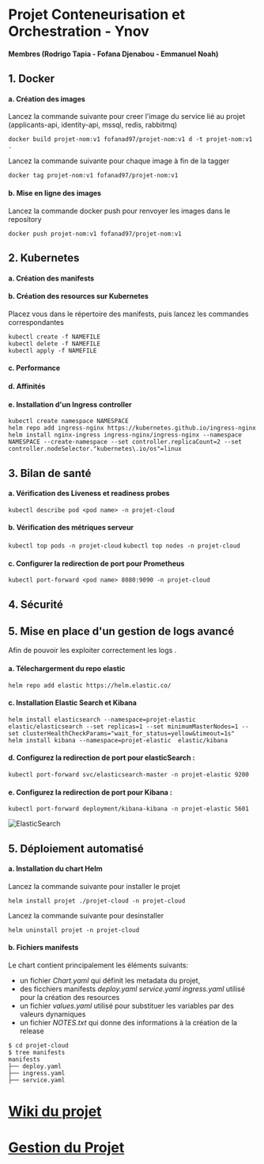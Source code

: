 
# Projet Conteneurisation et Orchestration - Ynov
#### Membres (Rodrigo Tapia - Fofana Djenabou - Emmanuel Noah)

## 1. Docker
#### a. Création des images
Lancez la commande suivante pour creer l'image du service lié au projet (applicants-api, identity-api, mssql, redis, rabbitmq)
```
docker build projet-nom:v1 fofanad97/projet-nom:v1 d -t projet-nom:v1 .
```

Lancez la commande suivante pour chaque image à fin de la tagger
```
docker tag projet-nom:v1 fofanad97/projet-nom:v1
```

#### b. Mise en ligne des images
Lancez la commande docker push pour renvoyer les images dans le repository
```
docker push projet-nom:v1 fofanad97/projet-nom:v1
```

## 2. Kubernetes
#### a. Création des manifests

#### b. Création des resources sur Kubernetes
Placez vous dans le répertoire des manifests, puis lancez les commandes correspondantes
```
kubectl create -f NAMEFILE
kubectl delete -f NAMEFILE
kubectl apply -f NAMEFILE
```

#### c. Performance


#### d. Affinités


#### e. Installation d'un Ingress controller
```
kubectl create namespace NAMESPACE
helm repo add ingress-nginx https://kubernetes.github.io/ingress-nginx
helm install nginx-ingress ingress-nginx/ingress-nginx --namespace NAMESPACE --create-namespace --set controller.replicaCount=2 --set controller.nodeSelector."kubernetes\.io/os"=linux
```


## 3. Bilan de santé

#### a. Vérification des Liveness et readiness probes 
```kubectl describe pod <pod name> -n projet-cloud```

#### b. Vérification des métriques serveur
```kubectl top pods -n projet-cloud```
```kubectl top nodes -n projet-cloud```

#### c. Configurer la redirection de port pour Prometheus
```kubectl port-forward <pod name> 8080:9090 -n projet-cloud```



## 4. Sécurité



## 5. Mise en place d'un gestion de logs avancé
Afin de pouvoir les exploiter correctement les logs .
#### a. Télechargerment du repo elastic
```
helm repo add elastic https://helm.elastic.co/

```

#### c. Installation Elastic Search et Kibana
```
helm install elasticsearch --namespace=projet-elastic  elastic/elasticsearch --set replicas=1 --set minimumMasterNodes=1 --set clusterHealthCheckParams="wait_for_status=yellow&timeout=1s"
helm install kibana --namespace=projet-elastic  elastic/kibana
```


#### d. Configurez la redirection de port pour elasticSearch : 
`kubectl port-forward svc/elasticsearch-master -n projet-elastic 9200`

#### e. Configurez la redirection de port pour Kibana : 
`kubectl port-forward deployment/kibana-kibana -n projet-elastic 5601`

![ElasticSearch](./screenshots/elastic-search.JPG)


## 5. Déploiement automatisé
#### a. Installation du chart Helm
Lancez la commande suivante pour installer le projet

`helm install projet ./projet-cloud -n projet-cloud`

Lancez la commande suivante pour desinstaller

`helm uninstall projet -n projet-cloud`

#### b. Fichiers manifests
Le chart contient principalement les éléments suivants:

- un fichier *Chart.yaml* qui définit les metadata du projet,
- des ficchiers manifests *deploy.yaml* *service.yaml* *ingress.yaml*  utilisé pour la création des resources
- un fichier *values.yaml* utilisé pour substituer les variables par des valeurs dynamiques
- un fichier *NOTES.txt* qui donne des informations à la création de la release

```
$ cd projet-cloud
$ tree manifests
manifests
├── deploy.yaml
├── ingress.yaml
├── service.yaml
```



# [Wiki du projet](https://github.com/rorrotapia/m1cloud-projet/wiki)

# [Gestion du Projet](https://github.com/users/rorrotapia/projects/3/views/2)

